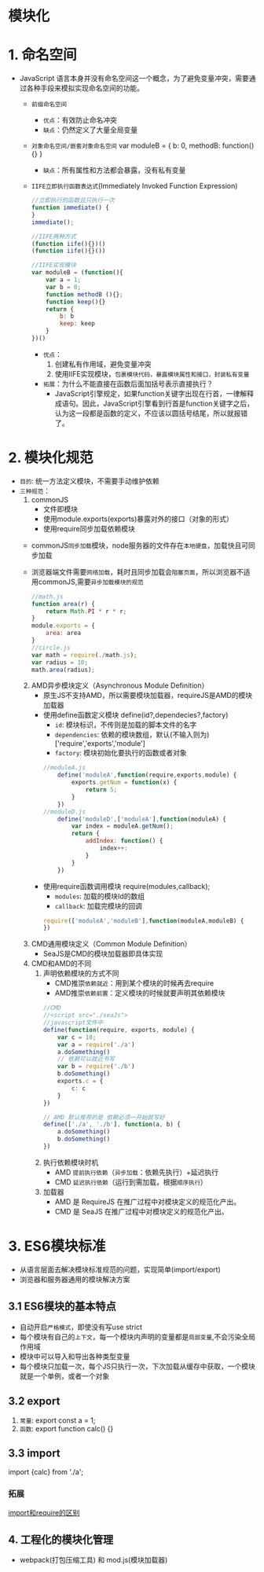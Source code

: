 # 模块化
# 1. 命名空间
* JavaScript 语言本身并没有命名空间这一个概念，为了避免变量冲突，需要通过各种手段来模拟实现命名空间的功能。
    * `前缀命名空间`
        * `优点`：有效防止命名冲突
        * `缺点`：仍然定义了大量全局变量
    * `对象命名空间/嵌套对象命名空间`
        var moduleB = {
            b: 0,
            methodB: function(){}
        }
        * `缺点`：所有属性和方法都会暴露，没有私有变量
    
    * `IIFE立即执行函数表达式`(Immediately Invoked Function Expression)
        ```javascript
        //立即执行的函数且只执行一次
        function immediate() {
        }
        immediate();

        //IIFE两种方式
        (function iife(){})()
        (function iife(){}())

        //IIFE实现模块
        var moduleB = (function(){
            var a = 1;
            var b = 0;
            function methodB (){};
            function keep(){}
            return {
                b: b
                keep: keep
            }
        })()
        ```
        * `优点`： 
            1. 创建私有作用域，避免变量冲突
            2. 使用IIFE实现模块，`包裹模块代码，暴露模块属性和接口，封装私有变量`
        * `拓展`：为什么不能直接在函数后面加括号表示直接执行？
            * JavaScript引擎规定，如果function关键字出现在行首，一律解释成语句。因此，JavaScript引擎看到行首是function关键字之后，认为这一段都是函数的定义，不应该以圆括号结尾，所以就报错了。


# 2. 模块化规范
* `目的`: 统一方法定义模块，不需要手动维护依赖 
* `三种规范`： 
    1. commonJS
        * 文件即模块
        * 使用module.exports(exports)暴露对外的接口（对象的形式）
        * 使用require同步加载依赖模块
    * commonJS`同步加载`模块，node服务器的文件存在`本地硬盘`，加载快且可同步加载
    * 浏览器端文件需要`网络加载`，耗时且同步加载会`阻塞页面`，所以浏览器不适用commonJS,需要`异步加载模块的规范`

        ```javascript
        //math.js
        function area(r) {
            return Math.PI * r * r;
        }
        module.exports = {
            area: area
        }
        //circle.js
        var math = require(./math.js);
        var radius = 10;
        math.area(radius);
        ```
    2. AMD异步模块定义（Asynchronous Module Definition）
        * 原生JS不支持AMD，所以需要模块加载器，requireJS是AMD的模块加载器
        * 使用define函数定义模块
            define(id?,dependecies?,factory)
            * `id`: 模块标识，不传则是加载的脚本文件的名字
            * `dependencies`: 依赖的模块数组，默认(不输入则为)['require','exports','module']
            * `factory`: 模块初始化要执行的函数或者对象
            ```javascript
            //moduleA.js
                define('moduleA',function(require,exports,module) {
                    exports.getNum = function(x) {
                        return 5;
                    }
                })
            //moduleD.js
                define('moduleD',['moduleA'],function(moduleA) {
                    var index = moduleA.getNum();
                    return {
                        addIndex: function() {
                            index++:
                        }
                    }
                })
            ```
        * 使用require函数调用模块
            require(modules,callback);
            * `modules`: 加载的模块Id的数组
            * `callback`: 加载完模块的回调
            ```javascript
            require(['moduleA','moduleB'],function(moduleA,moduleB) {
            })
            ```
    3. CMD通用模块定义（Common Module Definition）
        * SeaJS是CMD的模块加载器即具体实现
    4. CMD和AMD的不同
        1. 声明依赖模块的方式不同
            * CMD推崇`依赖就近`：用到某个模块的时候再去require
            * AMD推崇`依赖前置`：定义模块的时候就要声明其依赖模块
            ```javascript
            //CMD
            //<script src="./seaJs">
            //javascript文件中
            define(function(require, exports, module) {
                var c = 10;
                var a = require('./a')
                a.doSomething()
                // 依赖可以就近书写
                var b = require('./b') 
                b.doSomething()
                exports.c = {
                    c: c
                }
            })

            // AMD 默认推荐的是 依赖必须一开始就写好
            define(['./a', './b'], function(a, b) { 
                a.doSomething()
                b.doSomething()
            }) 
            ```
        2. 执行依赖模块时机
            * AMD `提前执行依赖`（`异步加载`：依赖先执行）+延迟执行
            * CMD `延迟执行依赖`（运行到需加载，根据`顺序执行`）
        3. 加载器
            * AMD 是 RequireJS 在推广过程中对模块定义的规范化产出。
            * CMD 是 SeaJS 在推广过程中对模块定义的规范化产出。

# 3. ES6模块标准
* 从语言层面去解决模块标准规范的问题，实现简单(import/export)
* 浏览器和服务器通用的模块解决方案

## 3.1 ES6模块的基本特点
* 自动开启`严格模式`，即使没有写use strict
* 每个模块有自己的`上下文`，每一个模块内声明的变量都是`局部变量`,不会污染全局作用域
* 模块中可以导入和导出各种类型变量
* 每个模块只加载一次，每个JS只执行一次，下次加载从缓存中获取，一个模块就是一个单例，或者一个对象

## 3.2 export
1. `常量`: export const a = 1;
2. `函数`: export function calc() {}

## 3.3 import
import {calc} from './a';

### 拓展
[import和require的区别](https://www.cnblogs.com/suneil/p/11289884.html)

## 4. 工程化的模块化管理
* webpack(打包压缩工具) 和 mod.js(模块加载器)
